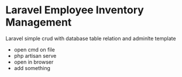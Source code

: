 # Laravel Employee Inventory Management

Laravel simple crud with database table relation and adminlte template

- open cmd on file
- php artisan serve
- open in browser
- add something

